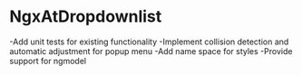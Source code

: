 # NgxAtDropdownlist
-Add unit tests for existing functionality
-Implement collision detection and automatic adjustment for popup menu
-Add name space for styles
-Provide support for ngmodel